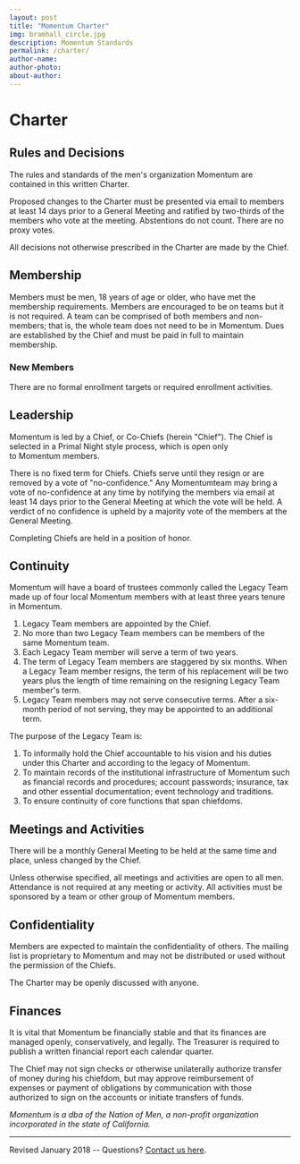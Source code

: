 ```yaml
---
layout: post
title: "Momentum Charter"
img: bramhall_circle.jpg
description: Momentum Standards
permalink: /charter/
author-name: 
author-photo: 
about-author: 
---
```

[//]: # (TODO make a link on Discourse)

Charter
=======

Rules and Decisions
-------------------

The rules and standards of the men's organization Momentum are contained in this written Charter.

Proposed changes to the Charter must be presented via email to members at least 14 days prior to a General Meeting and ratified by two-thirds of the members who vote at the meeting. Abstentions do not count. There are no proxy votes.

All decisions not otherwise prescribed in the Charter are made by the Chief.

Membership
----------

Members must be men, 18 years of age or older, who have met the membership requirements. Members are encouraged to be on teams but it is not required. A team can be comprised of both members and non-members; that is, the whole team does not need to be in Momentum. Dues are established by the Chief and must be paid in full to maintain membership.

### New Members

There are no formal enrollment targets or required enrollment activities.

Leadership
----------

Momentum is led by a Chief, or Co-Chiefs (herein "Chief"). The Chief is selected in a Primal Night style process, which is open only to Momentum members.

There is no fixed term for Chiefs. Chiefs serve until they resign or are removed by a vote of "no-confidence." Any Momentumteam may bring a vote of no-confidence at any time by notifying the members via email at least 14 days prior to the General Meeting at which the vote will be held. A verdict of no confidence is upheld by a majority vote of the members at the General Meeting.

Completing Chiefs are held in a position of honor.

Continuity
----------

Momentum will have a board of trustees commonly called the Legacy Team made up of four local Momentum members with at least three years tenure in Momentum.
1.  Legacy Team members are appointed by the Chief.
2.  No more than two Legacy Team members can be members of the same Momentum team.
3.  Each Legacy Team member will serve a term of two years.
4.  The term of Legacy Team members are staggered by six months. When a Legacy Team member resigns, the term of his replacement will be two years plus the length of time remaining on the resigning Legacy Team member's term.
5.  Legacy Team members may not serve consecutive terms. After a six-month period of not serving, they may be appointed to an additional term.

The purpose of the Legacy Team is:
1.  To informally hold the Chief accountable to his vision and his duties under this Charter and according to the legacy of Momentum.
2.  To maintain records of the institutional infrastructure of Momentum such as financial records and procedures; account passwords; insurance, tax and other essential documentation; event technology and traditions.
3.  To ensure continuity of core functions that span chiefdoms.

Meetings and Activities
-----------------------

There will be a monthly General Meeting to be held at the same time and place, unless changed by the Chief.

Unless otherwise specified, all meetings and activities are open to all men. Attendance is not required at any meeting or activity. All activities must be sponsored by a team or other group of Momentum members.

Confidentiality
---------------

Members are expected to maintain the confidentiality of others. The mailing list is proprietary to Momentum and may not be distributed or used without the permission of the Chiefs.

The Charter may be openly discussed with anyone.

Finances
--------

It is vital that Momentum be financially stable and that its finances are managed openly, conservatively, and legally. The Treasurer is required to publish a written financial report each calendar quarter.

The Chief may not sign checks or otherwise unilaterally authorize transfer of money during his chiefdom, but may approve reimbursement of expenses or payment of obligations by communication with those authorized to sign on the accounts or initiate transfers of funds.

*Momentum is a dba of the Nation of Men, a non-profit organization incorporated in the state of California.*

--------------------------------------------------------------------------------------------------------------

Revised January 2018  -- Questions? [Contact us here]({{site.baseurl}}/contact/).
